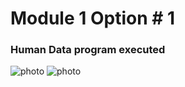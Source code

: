 # Module 1 Option # 1

### Human Data program executed

![photo](./Module1_option#1/humandata_1.png)
![photo](./Module1_option#1/humandata_2.png)
